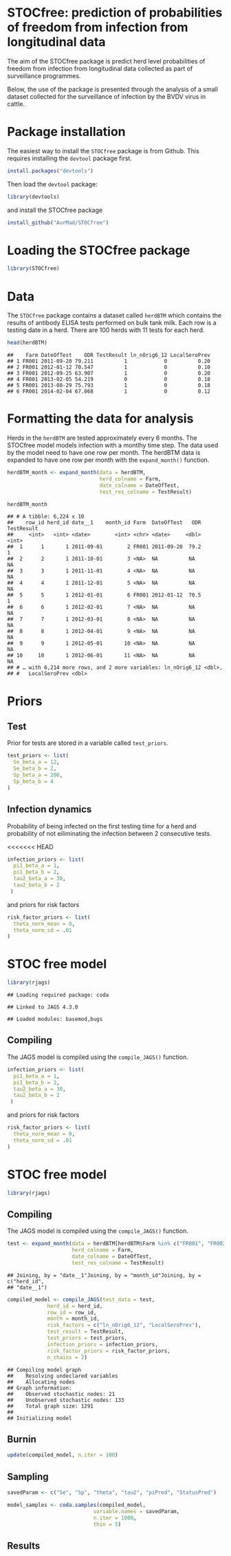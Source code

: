 STOCfree: prediction of probabilities of freedom from infection from
longitudinal data
================

The aim of the STOCfree package is predict herd level probabilities of
freedom from infection from longitudinal data collected as part of
surveillance programmes.

Below, the use of the package is presented through the analysis of a
small dataset collected for the surveillance of infection by the BVDV
virus in cattle.

# Package installation

The easiest way to install the `STOCfree` package is from Github. This
requires installing the `devtool` package first.

``` r
install.packages("devtools")
```

Then load the `devtool` package:

``` r
library(devtools)
```

and install the STOCfree package

``` r
install_github("AurMad/STOCfree")
```

# Loading the STOCfree package

``` r
library(STOCfree)
```

# Data

The `STOCfree` package contains a dataset called `herdBTM` which
contains the results of antibody ELISA tests performed on bulk tank
milk. Each row is a testing date in a herd. There are 100 herds with 11
tests for each herd.

``` r
head(herdBTM)
```

    ##    Farm DateOfTest    ODR TestResult ln_nOrig6_12 LocalSeroPrev
    ## 1 FR001 2011-09-20 79.211          1            0          0.20
    ## 2 FR001 2012-01-12 70.547          1            0          0.10
    ## 3 FR001 2012-09-25 63.907          1            0          0.20
    ## 4 FR001 2013-02-05 54.219          0            0          0.18
    ## 5 FR001 2013-08-29 75.793          1            0          0.18
    ## 6 FR001 2014-02-04 67.068          1            0          0.12

# Formatting the data for analysis

Herds in the `herdBTM` are tested approximately every 6 months. The
STOCfree model models infection with a montlhy time step. The data used
by the model need to have one row per month. The herdBTM data is
expanded to have one row per month with the `expand_month()` function.

``` r
herdBTM_month <- expand_month(data = herdBTM,
                              herd_colname = Farm,
                              date_colname = DateOfTest,
                              test_res_colname = TestResult)

herdBTM_month
```

    ## # A tibble: 6,224 x 10
    ##    row_id herd_id date__1    month_id Farm  DateOfTest   ODR TestResult
    ##     <int>   <int> <date>        <int> <chr> <date>     <dbl>      <int>
    ##  1      1       1 2011-09-01        2 FR001 2011-09-20  79.2          1
    ##  2      2       1 2011-10-01        3 <NA>  NA          NA           NA
    ##  3      3       1 2011-11-01        4 <NA>  NA          NA           NA
    ##  4      4       1 2011-12-01        5 <NA>  NA          NA           NA
    ##  5      5       1 2012-01-01        6 FR001 2012-01-12  70.5          1
    ##  6      6       1 2012-02-01        7 <NA>  NA          NA           NA
    ##  7      7       1 2012-03-01        8 <NA>  NA          NA           NA
    ##  8      8       1 2012-04-01        9 <NA>  NA          NA           NA
    ##  9      9       1 2012-05-01       10 <NA>  NA          NA           NA
    ## 10     10       1 2012-06-01       11 <NA>  NA          NA           NA
    ## # … with 6,214 more rows, and 2 more variables: ln_nOrig6_12 <dbl>,
    ## #   LocalSeroPrev <dbl>

# Priors

## Test

Prior for tests are stored in a variable called `test_priors`.

``` r
test_priors <- list(
  Se_beta_a = 12,
  Se_beta_b = 2,
  Sp_beta_a = 200,
  Sp_beta_b = 4
)
```

## Infection dynamics

Probability of being infected on the first testing time for a herd and
probability of not eiliminating the infection between 2 consecutive
tests.

\<\<\<\<\<\<\< HEAD

``` r
infection_priors <- list(
  pi1_beta_a = 1,
  pi1_beta_b = 2,
  tau2_beta_a = 30,
  tau2_beta_b = 2
 )
```

and priors for risk factors

``` r
risk_factor_priors <- list(
  theta_norm_mean = 0,
  theta_norm_sd = .01
)
```

# STOC free model

``` r
library(rjags)
```

    ## Loading required package: coda

    ## Linked to JAGS 4.3.0

    ## Loaded modules: basemod,bugs

## Compiling

The JAGS model is compiled using the `compile_JAGS()` function.

``` r
infection_priors <- list(
  pi1_beta_a = 1,
  pi1_beta_b = 2,
  tau2_beta_a = 30,
  tau2_beta_b = 2
 )
```

and priors for risk factors

``` r
risk_factor_priors <- list(
  theta_norm_mean = 0,
  theta_norm_sd = .01
)
```

# STOC free model

``` r
library(rjags)
```

## Compiling

The JAGS model is compiled using the `compile_JAGS()` function.

``` r
test <- expand_month(data = herdBTM[herdBTM$Farm %in% c("FR001", "FR002"),],
                     herd_colname = Farm,
                     date_colname = DateOfTest,
                     test_res_colname = TestResult)
```

    ## Joining, by = "date__1"Joining, by = "month_id"Joining, by = c("herd_id",
    ## "date__1")

``` r
compiled_model <- compile_JAGS(test_data = test, 
             herd_id = herd_id, 
             row_id = row_id,
             month = month_id,
             risk_factors = c("ln_nOrig6_12", "LocalSeroPrev"),
             test_result = TestResult,
             test_priors = test_priors, 
             infection_priors = infection_priors, 
             risk_factor_priors = risk_factor_priors,
             n_chains = 2)
```

    ## Compiling model graph
    ##    Resolving undeclared variables
    ##    Allocating nodes
    ## Graph information:
    ##    Observed stochastic nodes: 21
    ##    Unobserved stochastic nodes: 133
    ##    Total graph size: 1291
    ## 
    ## Initializing model

## Burnin

``` r
update(compiled_model, n.iter = 100)
```

## Sampling

``` r
savedParam <- c("Se", "Sp", "theta", "tau2", "piPred", "StatusPred")

model_samples <- coda.samples(compiled_model,
                            variable.names = savedParam,
                            n.iter = 1000,
                            thin = 5)
```

## Results
